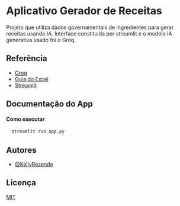 
# Aplicativo Gerador de Receitas

Projeto que utiliza dados governamentais de ingredientes para gerar receitas usando IA. 
Interface constituida por streamlit e o modelo IA generativa usado foi o Groq.


## Referência

 - [Groq](https://groq.com/)
 - [Guia do Excel](https://www.guiadoexcel.com.br/planilha-tabela-taco-excel/)
 - [Streamlit](https://docs.streamlit.io/get-started)


## Documentação do App

#### Como executar

```Python
  streamlit run app.py
```



## Autores

- [@KellyRezende](https://github.com/KellyRezende)


## Licença

[MIT](https://choosealicense.com/licenses/mit/)


